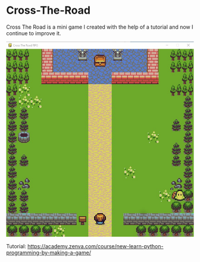 # Cross-The-Road
Cross The Road is a mini game I created with the help of a tutorial and now I continue to improve it.

![Screenshot](screenshot.jpg)

Tutorial: https://academy.zenva.com/course/new-learn-python-programming-by-making-a-game/
